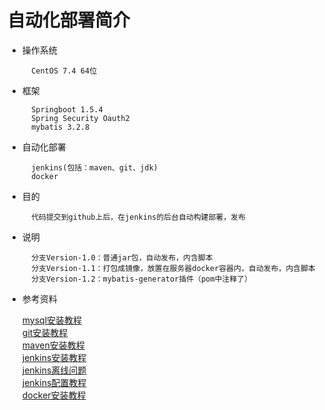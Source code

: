 # 自动化部署简介
* 操作系统<br>

        CentOS 7.4 64位

* 框架

        Springboot 1.5.4
        Spring Security Oauth2
        mybatis 3.2.8

* 自动化部署

        jenkins(包括：maven、git、jdk)
        docker
        
* 目的

        代码提交到github上后，在jenkins的后台自动构建部署，发布
        
* 说明
    
        分支Version-1.0：普通jar包，自动发布，内含脚本
        分支Version-1.1：打包成镜像，放置在服务器docker容器内，自动发布，内含脚本
        分支Version-1.2：mybatis-generator插件（pom中注释了）
        
* 参考资料

    [mysql安装教程](https://www.cnblogs.com/bigbrotherer/p/7241845.html) <br>
    [git安装教程](https://blog.csdn.net/u014066037/article/details/70224780) <br>
    [maven安装教程](https://www.cnblogs.com/taomylife/p/7997814.html) <br>
    [jenkins安装教程](https://blog.csdn.net/linjingke32/article/details/77799878) <br>
    [jenkins离线问题](https://blog.csdn.net/txyzqc/article/details/77885367) <br>
    [jenkins配置教程](http://baijiahao.baidu.com/s?id=1589036484535314228&wfr=spider&for=pc) <br>
    [docker安装教程](https://yeasy.gitbooks.io/docker_practice/content/install/centos.html) <br>
    
    